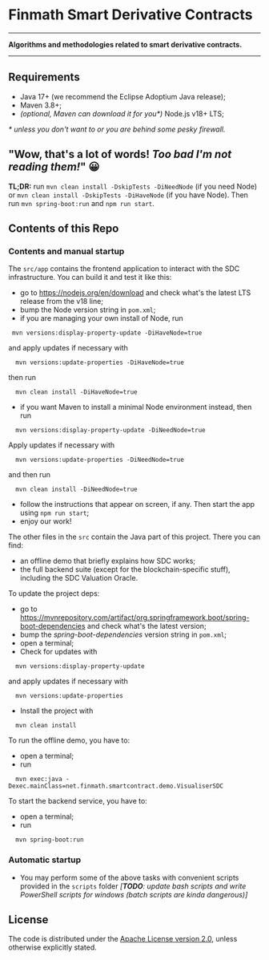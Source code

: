 # Finmath Smart Derivative Contracts

****************************************

**Algorithms and methodologies related to smart derivative contracts.**

****************************************

## Requirements
- Java 17+ (we recommend the Eclipse Adoptium Java release);
- Maven 3.8+;
- _(optional, Maven can download it for you*)_ Node.js v18+ LTS;

_* unless you don't want to or you are behind some pesky firewall._

## "Wow, that's a lot of words! _Too bad I'm not reading them!_" 😀

**TL;DR:** run `mvn clean install -DskipTests -DiNeedNode` (if you need Node) or `mvn clean install -DskipTests -DiHaveNode` (if you have Node). Then run `mvn spring-boot:run` and `npm run start`.

## Contents of this Repo

### Contents and manual startup

The `src/app` contains the frontend application to interact with the SDC infrastructure. You can build it and test it like this:
- go to https://nodejs.org/en/download and check what's the latest LTS release from the v18 line;
- bump the Node version string in `pom.xml`;
- if you are managing your own install of Node, run 

~~~
 mvn versions:display-property-update -DiHaveNode=true
~~~

and apply updates if necessary with

~~~
  mvn versions:update-properties -DiHaveNode=true
~~~

then run

~~~
  mvn clean install -DiHaveNode=true
~~~

- if you want Maven to install a minimal Node environment instead, then run

~~~
  mvn versions:display-property-update -DiNeedNode=true
~~~

Apply updates if necessary with 

~~~
  mvn versions:update-properties -DiNeedNode=true
~~~

and then run 

~~~
  mvn clean install -DiNeedNode=true
~~~

- follow the instructions that appear on screen, if any. Then start the app using `npm run start`;
- enjoy our work!

The other files in the `src` contain the Java part of this project. There you can find:
- an offline demo that briefly explains how SDC works;
- the full backend suite (except for the blockchain-specific stuff), including the SDC Valuation Oracle.

To update the project deps:
- go to https://mvnrepository.com/artifact/org.springframework.boot/spring-boot-dependencies and check what's the latest version;
- bump the _spring-boot-dependencies_ version string in `pom.xml`;
- open a terminal;
- Check for updates with 
~~~
  mvn versions:display-property-update
~~~
and apply updates if necessary with 
~~~
  mvn versions:update-properties
~~~
- Install the project with 
~~~
  mvn clean install
~~~

To run the offline demo, you have to:
- open a terminal;
- run 
~~~
  mvn exec:java -Dexec.mainClass=net.finmath.smartcontract.demo.VisualiserSDC
~~~

To start the backend service, you have to:
- open a terminal;
- run 
~~~
  mvn spring-boot:run
~~~

### Automatic startup

- You may perform some of the above tasks with convenient scripts provided in the `scripts` folder _[**TODO**: update bash scripts and write PowerShell scripts for windows (batch scripts are kinda dangerous)]_ 

## License

The code is distributed under the [Apache License version 2.0][], unless otherwise explicitly stated.

[Apache License version 2.0]: http://www.apache.org/licenses/LICENSE-2.0.html


